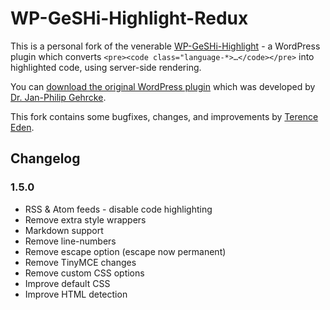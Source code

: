 # WP-GeSHi-Highlight-Redux

This is a personal fork of the venerable [WP-GeSHi-Highlight](https://gehrcke.de/wp-geshi-highlight/) - a WordPress plugin which converts `<pre><code class="language-*>…</code></pre>` into highlighted code, using server-side rendering.

You can [download the original WordPress plugin](https://wordpress.org/plugins/wp-geshi-highlight/) which was developed by [Dr. Jan-Philip Gehrcke](https://gehrcke.de/).

This fork contains some bugfixes, changes, and improvements by [Terence Eden](https://edent.tel).

## Changelog

### 1.5.0

* RSS & Atom feeds - disable code highlighting
* Remove extra style wrappers
* Markdown support
* Remove line-numbers
* Remove escape option (escape now permanent)
* Remove TinyMCE changes
* Remove custom CSS options
* Improve default CSS
* Improve HTML detection